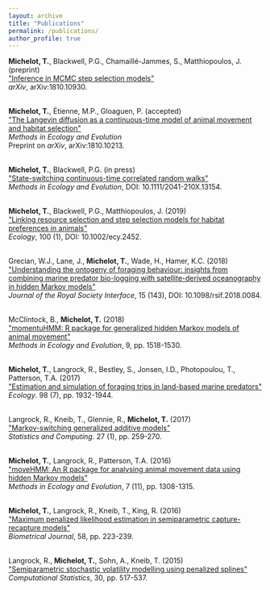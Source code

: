 ```yaml
---
layout: archive
title: "Publications"
permalink: /publications/
author_profile: true
---
```


<strong>Michelot, T.</strong>, Blackwell, P.G., Chamaill&eacute;-Jammes, S., Matthiopoulos, J. (preprint)<br /> 
<a href="https://arxiv.org/abs/1810.10930">&quot;Inference in MCMC step selection models&quot; </a><br/>
<em>arXiv</em>, arXiv:1810.10930.<br/>
<br/>

<strong>Michelot, T.</strong>, &Eacute;tienne, M.P., Gloaguen, P. (accepted)<br /> 
<a href="https://arxiv.org/abs/1810.10213">&quot;The Langevin diffusion as a continuous-time model of animal movement and habitat selection&quot; </a><br/>
<em>Methods in Ecology and Evolution</em> <br/>
Preprint on <em>arXiv</em>, arXiv:1810.10213.<br/>
<br/>

<strong>Michelot, T.</strong>, Blackwell, P.G. (in press)<br /> 
<a href="https://besjournals.onlinelibrary.wiley.com/doi/full/10.1111/2041-210X.13154">&quot;State-switching continuous-time correlated random walks&quot; </a><br/>
<em>Methods in Ecology and Evolution</em>, DOI: 10.1111/2041-210X.13154. <br/>
<br/>
	
<strong>Michelot, T.</strong>, Blackwell, P.G., Matthiopoulos, J. (2019)<br /> 
<a href="https://esajournals.onlinelibrary.wiley.com/doi/abstract/10.1002/ecy.2452">&quot;Linking resource selection and step selection models for habitat preferences in animals&quot; </a><br/>
<em>Ecology</em>, 100 (1), DOI: 10.1002/ecy.2452.<br/>
<br/>
	
Grecian, W.J., Lane, J., <strong>Michelot, T.</strong>, Wade, H., Hamer, K.C. (2018)<br /> 
	<a href="http://rsif.royalsocietypublishing.org/content/15/143/20180084">&quot;Understanding the ontogeny of foraging behaviour: insights from combining marine predator bio-logging with satellite-derived oceanography in hidden Markov models&quot;</a><br/>
<em>Journal of the Royal Society Interface</em>, 15 (143), DOI: 10.1098/rsif.2018.0084.<br/>
<br/>

McClintock, B., <strong>Michelot, T.</strong> (2018)<br /> 
<a href="http://onlinelibrary.wiley.com/doi/10.1111/2041-210X.12995/abstract">&quot;momentuHMM: R package for generalized hidden Markov models of animal movement&quot; </a><br/>
<em>Methods in Ecology and Evolution</em>, 9, pp. 1518-1530.<br/>
<br/>

<strong>Michelot, T.</strong>, Langrock, R., Bestley, S., Jonsen, I.D., Photopoulou, T., Patterson, T.A. (2017)<br /> 
<a href="http://onlinelibrary.wiley.com/doi/10.1002/ecy.1880/abstract">&quot;Estimation and simulation of foraging trips in land-based marine predators&quot; </a><br/>
<em>Ecology</em>. 98 (7), pp. 1932-1944.<br/>
<br/>

Langrock, R., Kneib, T., Glennie, R., <strong>Michelot, T.</strong> (2017)<br />
<a href="http://link.springer.com/article/10.1007/s11222-015-9620-3">&quot;Markov-switching generalized additive models&quot;</a><br />
<em>Statistics and Computing</em>. 27 (1), pp. 259-270.<br />
<br />

<strong>Michelot, T.</strong>, Langrock, R., Patterson, T.A. (2016)<br />
<a href="http://onlinelibrary.wiley.com/doi/10.1111/2041-210X.12578/abstract">&quot;moveHMM: An R package for analysing animal movement data using hidden Markov models&quot;</a><br />
<em>Methods in Ecology and Evolution</em>, 7 (11), pp. 1308-1315.<br />
<br />

<strong>Michelot, T.</strong>, Langrock, R., Kneib, T., King, R. (2016)<br />
<a href="http://onlinelibrary.wiley.com/doi/10.1002/bimj.201400222/abstract">&quot;Maximum penalized likelihood estimation in semiparametric capture-recapture models&quot;</a><br />
<em>Biometrical Journal</em>, 58, pp. 223-239. <br />
<br />

Langrock, R., <strong>Michelot, T.</strong>, Sohn, A., Kneib, T. (2015)<br />
<a href="http://link.springer.com/article/10.1007/s00180-014-0547-5">&quot;Semiparametric stochastic volatility modelling using penalized splines&quot;</a><br />
<em>Computational Statistics</em>, 30, pp. 517-537.

<!-- {% include base_path %} -->

<!-- {% for post in site.publications reversed %} -->
<!--   {% include archive-single.html %} -->
<!-- {% endfor %} -->
